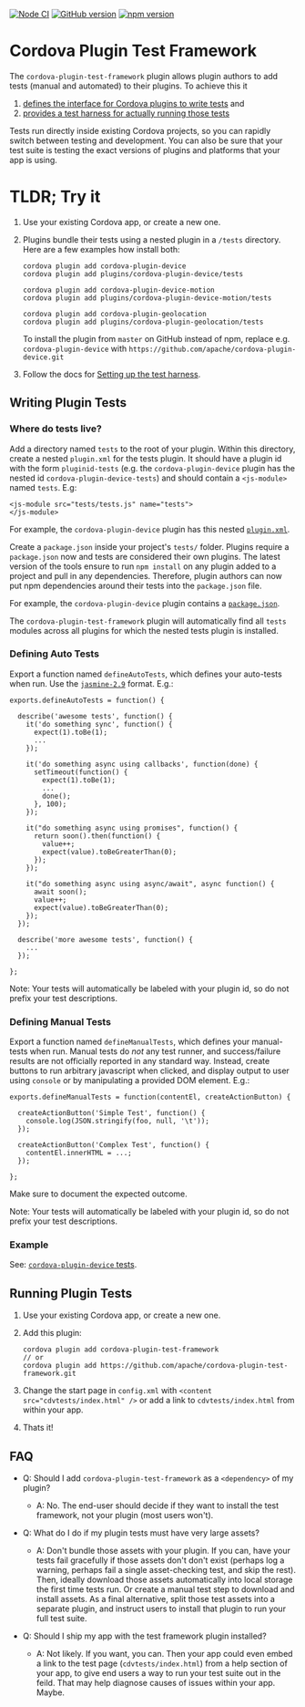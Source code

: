 <!--
#
# Licensed to the Apache Software Foundation (ASF) under one
# or more contributor license agreements.  See the NOTICE file
# distributed with this work for additional information
# regarding copyright ownership.  The ASF licenses this file
# to you under the Apache License, Version 2.0 (the
# "License"); you may not use this file except in compliance
# with the License.  You may obtain a copy of the License at
#
# http://www.apache.org/licenses/LICENSE-2.0
#
# Unless required by applicable law or agreed to in writing,
# software distributed under the License is distributed on an
# "AS IS" BASIS, WITHOUT WARRANTIES OR CONDITIONS OF ANY
#  KIND, either express or implied.  See the License for the
# specific language governing permissions and limitations
# under the License.
#
-->

[![Node CI](https://github.com/apache/cordova-plugin-test-framework/workflows/Node%20CI/badge.svg?branch=master)](https://github.com/apache/cordova-plugin-test-framework/actions?query=branch%3Amaster)
[![GitHub version](https://badge.fury.io/gh/apache%2Fcordova-plugin-test-framework.svg)](https://github.com/apache/cordova-plugin-test-framework/releases)
[![npm version](https://badge.fury.io/js/cordova-plugin-test-framework.svg)](https://www.npmjs.com/package/cordova-plugin-test-framework) 

# Cordova Plugin Test Framework

The `cordova-plugin-test-framework` plugin allows plugin authors to add tests (manual and automated) to their plugins. To achieve this it

1. [defines the interface for Cordova plugins to write tests](#interface) and 
2. [provides a test harness for actually running those tests](#harness)

Tests run directly inside existing Cordova projects, so you can rapidly switch between testing and development. You can also be sure that your test suite is testing the exact versions of plugins and platforms that your app is using.

# TLDR; Try it

1. Use your existing Cordova app, or create a new one.
2. Plugins bundle their tests using a nested plugin in a `/tests` directory. Here are a few examples how install both:

	```shell
	cordova plugin add cordova-plugin-device
	cordova plugin add plugins/cordova-plugin-device/tests

	cordova plugin add cordova-plugin-device-motion
	cordova plugin add plugins/cordova-plugin-device-motion/tests

	cordova plugin add cordova-plugin-geolocation
	cordova plugin add plugins/cordova-plugin-geolocation/tests
	```
	
	To install the plugin from `master` on GitHub instead of npm, replace e.g. `cordova-plugin-device` with `https://github.com/apache/cordova-plugin-device.git`

3. Follow the docs for [Setting up the test harness](#harness).


<a name="interface" />

## Writing Plugin Tests

### Where do tests live?

Add a directory named `tests` to the root of your plugin. Within this directory, create a nested `plugin.xml` for the tests plugin. It should have a plugin id with the form `pluginid-tests` (e.g. the `cordova-plugin-device` plugin has the nested id `cordova-plugin-device-tests`) and should contain a `<js-module>` named `tests`. E.g:

```
<js-module src="tests/tests.js" name="tests">
</js-module>
```

For example, the `cordova-plugin-device` plugin has this nested [`plugin.xml`](https://github.com/apache/cordova-plugin-device/blob/master/tests/plugin.xml).

Create a `package.json` inside your project's `tests/` folder. Plugins require a `package.json` now and tests are considered their own plugins. The latest version of the tools ensure to run `npm install` on any plugin added to a project and pull in any dependencies. Therefore, plugin authors can now put npm dependencies around their tests into the `package.json` file.

For example, the `cordova-plugin-device` plugin contains a [`package.json`](https://github.com/apache/cordova-plugin-device/blob/master/tests/package.json).

The `cordova-plugin-test-framework` plugin will automatically find all `tests` modules across all plugins for which the nested tests plugin is installed.

### Defining Auto Tests

Export a function named `defineAutoTests`, which defines your auto-tests when run. Use the [`jasmine-2.9`](https://jasmine.github.io/2.9/introduction.html) format. E.g.:

```
exports.defineAutoTests = function() {

  describe('awesome tests', function() {
    it('do something sync', function() {
      expect(1).toBe(1);
      ...
    });

    it('do something async using callbacks', function(done) {
      setTimeout(function() {
        expect(1).toBe(1);
        ...
        done();
      }, 100);
    });

    it("do something async using promises", function() {
      return soon().then(function() {
        value++;
        expect(value).toBeGreaterThan(0);
      });
    });

    it("do something async using async/await", async function() {
      await soon();
      value++;
      expect(value).toBeGreaterThan(0);
    });
  });

  describe('more awesome tests', function() {
    ...
  });

};
```

Note: Your tests will automatically be labeled with your plugin id, so do not prefix your test descriptions.


### Defining Manual Tests

Export a function named `defineManualTests`, which defines your manual-tests when run. Manual tests do *not* any test runner, and success/failure results are not officially reported in any standard way. Instead, create buttons to run arbitrary javascript when clicked, and display output to user using `console` or by manipulating a provided DOM element. E.g.:

```
exports.defineManualTests = function(contentEl, createActionButton) {

  createActionButton('Simple Test', function() {
    console.log(JSON.stringify(foo, null, '\t'));
  });

  createActionButton('Complex Test', function() {
    contentEl.innerHTML = ...;
  });

};
```

Make sure to document the expected outcome. 

Note: Your tests will automatically be labeled with your plugin id, so do not prefix your test descriptions.


<a name="example">

### Example

See: [`cordova-plugin-device` tests](https://github.com/apache/cordova-plugin-device/blob/master/tests/tests.js).

<a name="harness" />

## Running Plugin Tests

1. Use your existing Cordova app, or create a new one.
2. Add this plugin:

	```
	cordova plugin add cordova-plugin-test-framework
	// or
	cordova plugin add https://github.com/apache/cordova-plugin-test-framework.git
	```

3. Change the start page in `config.xml` with `<content src="cdvtests/index.html" />` or add a link to `cdvtests/index.html` from within your app.
4. Thats it!


## FAQ

* Q: Should I add `cordova-plugin-test-framework` as a `<dependency>` of my plugin?
  * A: No. The end-user should decide if they want to install the test framework, not your plugin (most users won't).

* Q: What do I do if my plugin tests must have very large assets?
  * A: Don't bundle those assets with your plugin. If you can, have your tests fail gracefully if those assets don't don't exist (perhaps log a warning, perhaps fail a single asset-checking test, and skip the rest). Then, ideally download those assets automatically into local storage the first time tests run. Or create a manual test step to download and install assets. As a final alternative, split those test assets into a separate plugin, and instruct users to install that plugin to run your full test suite.

* Q: Should I ship my app with the test framework plugin installed?
  * A: Not likely. If you want, you can. Then your app could even embed a link to the test page (`cdvtests/index.html`) from a help section of your app, to give end users a way to run your test suite out in the feild. That may help diagnose causes of issues within your app. Maybe.
